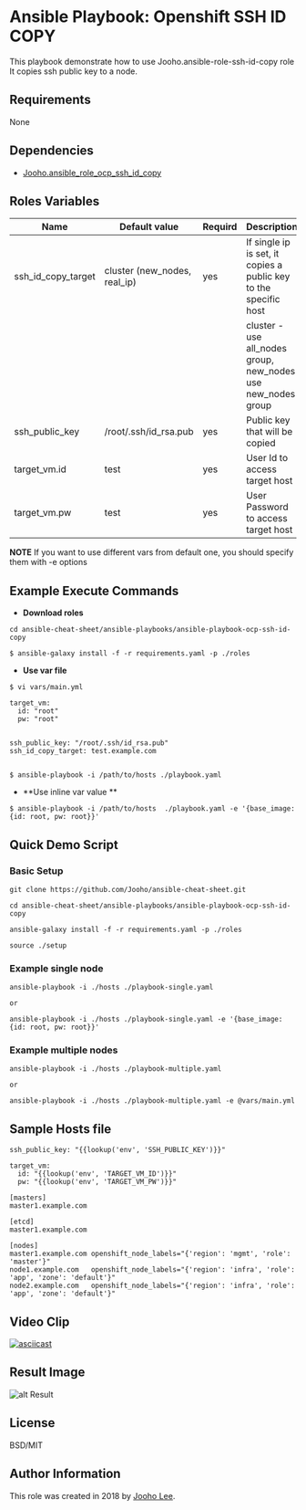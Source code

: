Ansible Playbook: Openshift SSH ID COPY
=========

This playbook demonstrate how to use Jooho.ansible-role-ssh-id-copy role
It copies ssh public key to a node.


Requirements
------------
None

Dependencies
------------

- [Jooho.ansible_role_ocp_ssh_id_copy](https://galaxy.ansible.com/Jooho/ansible_role_ocp_ssh_id_copy)

Roles Variables
--------------

| Name                      | Default value                         |        Requird       | Description                                                                 |
|---------------------------|---------------------------------------|----------------------|-----------------------------------------------------------------------------|
| ssh_id_copy_target        | cluster (new_nodes, real_ip)          |         yes          | If single ip is set, it copies a public key to the specific host            |
|                           |                                       |                      | cluster - use all_nodes group, new_nodes use new_nodes group                |
| ssh_public_key            | /root/.ssh/id_rsa.pub                 |         yes          | Public key that will be copied                                              |
| target_vm.id              | test                                  |         yes          | User Id to access target host                                               |
| target_vm.pw              | test                                  |         yes          | User Password to access target host                                         |

**NOTE**
If you want to use different vars from default one, you should specify them with -e options

Example Execute Commands
-----------------------

- **Download roles**
~~~
cd ansible-cheat-sheet/ansible-playbooks/ansible-playbook-ocp-ssh-id-copy

$ ansible-galaxy install -f -r requirements.yaml -p ./roles
~~~

- **Use var file**

~~~
$ vi vars/main.yml

target_vm:
  id: "root"
  pw: "root"


ssh_public_key: "/root/.ssh/id_rsa.pub"
ssh_id_copy_target: test.example.com


$ ansible-playbook -i /path/to/hosts ./playbook.yaml                           
~~~

- **Use inline var value **
```
$ ansible-playbook -i /path/to/hosts  ./playbook.yaml -e '{base_image: {id: root, pw: root}}'
```

Quick Demo Script
----------------
### Basic Setup
```
git clone https://github.com/Jooho/ansible-cheat-sheet.git

cd ansible-cheat-sheet/ansible-playbooks/ansible-playbook-ocp-ssh-id-copy

ansible-galaxy install -f -r requirements.yaml -p ./roles

source ./setup
```

### Example single node
```
ansible-playbook -i ./hosts ./playbook-single.yaml

or 

ansible-playbook -i ./hosts ./playbook-single.yaml -e '{base_image: {id: root, pw: root}}'
```

### Example multiple nodes

```
ansible-playbook -i ./hosts ./playbook-multiple.yaml

or

ansible-playbook -i ./hosts ./playbook-multiple.yaml -e @vars/main.yml

```

Sample Hosts file
------------------

```
ssh_public_key: "{{lookup('env', 'SSH_PUBLIC_KEY')}}"

target_vm:
  id: "{{lookup('env', 'TARGET_VM_ID')}}"
  pw: "{{lookup('env', 'TARGET_VM_PW')}}"

[masters]
master1.example.com

[etcd]
master1.example.com

[nodes]
master1.example.com openshift_node_labels="{'region': 'mgmt', 'role': 'master'}"
node1.example.com   openshift_node_labels="{'region': 'infra', 'role': 'app', 'zone': 'default'}"
node2.example.com   openshift_node_labels="{'region': 'infra', 'role': 'app', 'zone': 'default'}"
```

Video Clip
----------
[![asciicast](https://asciinema.org/a/144986.png)](https://asciinema.org/a/144986)


Result Image
------------
![alt Result](./result.png)

License
-------

BSD/MIT

Author Information
------------------

This role was created in 2018 by [Jooho Lee](http://github.com/jooho).

